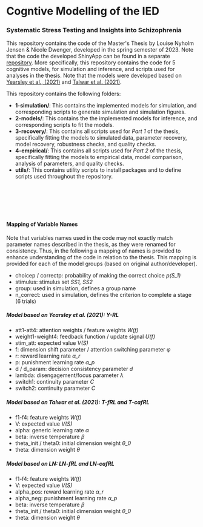 # Cogntive Modelling of the IED
### Systematic Stress Testing and Insights into Schizophrenia

This repository contains the code of the Master's Thesis by Louise Nyholm Jensen & Nicole Dwenger, developed in the spring semester of 2023. Note that the code the developed ShinyApp can be found in a separate [repository](https://github.com/LNJ-ND/MasterShiny). More specifically, this repository contains the code for 5 cognitive models, for simulation and inference, and scripts used for analyses in the thesis. Note that the models were developed based on [Yearsley et al., (2021)](https://onlinelibrary.wiley.com/doi/full/10.1002/aur.2484?casa_token=6uC3SDV_6TsAAAAA%3A4Qjli8PLXYnFKMUodY2gSuccndm17_boUv74jwz5IKJZCpsruEgHOwjcVTHMwTulfb1-C0PbRQK0z38) and [Talwar et al. (2021)](https://www.biorxiv.org/content/10.1101/2021.10.05.463165v1.abstract). 

This repository contains the following folders: 
- **1-simulation/**: This contains the implemented models for simulation, and corresponding scripts to generate simulation and simulation figures.
- **2-models/**: This contains the the implemented models for inference, and corresponding scripts to fit the models. 
- **3-recovery/**: This contains all scripts used for *Part 1* of the thesis, specifically fitting the models to simulated data, parameter recovery, model recovery, robustness checks, and quality checks.
- **4-empirical/**: This contains all scripts used for *Part 2* of the thesis, specifically fitting the models to empirical data, model comparison, analysis of parameters, and quality checks.
- **utils/**: This contains utility scripts to install packages and to define scripts used throughout the repository. 

&nbsp;
---
&nbsp;

#### Mapping of Variable Names
Note that variables names used in the code may not exactly match parameter names described in the thesis, as they were renamed for consistency. Thus, in the following a mapping of names is provided to enhance understanding of the code in relation to the thesis. This mapping is provided for each of the model groups (based on original author/developer). 

- choicep / correctp: probability of making the correct choice *p(S_1)*
- stimulus: stimulus set *SS1, SS2*
- group: used in simulation, defines a group name
- n_correct: used in simulation, defines the criterion to complete a stage (6 trials)

##### Model based on Yearsley et al. (2021): Y-RL
- att1-att4: attention weights / feature weights *W(f)*
- weight1-weight4: feedback function / update signal *U(f)*
- stim_att: expected value *V(S)*
- f: dimension shift parameter / attention switching parameter *φ*
- r: reward learning rate *α_r*
- p: punishment learning rate *α_p* 
- d / d_param: decision consistency parameter *d* 
- lambda: disengagement/focus parameter *λ* 
- switch1: continuity parameter *C* 
- switch2: continuity parameter *C*

##### Model based on Talwar et al. (2021): T-fRL and T-cafRL
- f1-f4: feature weights *W(f)*
- V: expected value *V(S)*
- alpha: generic learning rate *α*
- beta: inverse temperature *β*
- theta_init / theta0: initial dimension weight *θ_0*
- theta: dimension weight *θ*

##### Model based on LN: LN-fRL and LN-cafRL
- f1-f4: feature weights *W(f)*
- V: expected value *V(S)*
- alpha_pos: reward learning rate *α_r*
- alpha_neg: punishment learning rate *α_p*
- beta: inverse temperature *β*
- theta_init / theta0: initial dimension weight *θ_0*
- theta: dimension weight *θ*
